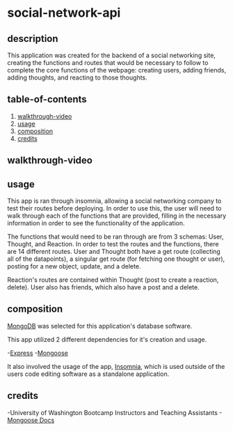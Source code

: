 # social-network-api

## description

This application was created for the backend of a social networking site, creating the functions and routes that would be necessary to follow to complete the core functions of the webpage: creating users, adding friends, adding thoughts, and reacting to those thoughts.

## table-of-contents

1. [walkthrough-video](#walkthrough-video)
2. [usage](#usage)
3. [composition](#composition)
4. [credits](#credits)

## walkthrough-video

## usage

This app is ran through insomnia, allowing a social networking company to test their routes before deploying. In order to use this, the user will need to walk through each of the functions that are provided, filling in the necessary information in order to see the functionality of the application. 

The functions that would need to be ran through are from 3 schemas: User, Thought, and Reaction. In order to test the routes and the functions, there are 14 different routes. 
User and Thought both have a get route (collecting all of the datapoints), a singular get route (for fetching one thought or user), posting for a new object, update, and a delete. 

Reaction's routes are contained within Thought (post to create a reaction, delete). User also has friends, which also have a post and a delete.


## composition

[MongoDB](https://www.mongodb.com/) was selected for this application's database software.

This app utilized 2 different dependencies for it's creation and usage. 

-[Express](https://www.npmjs.com/package/express)
-[Mongoose](https://www.npmjs.com/package/mongoose)

It also involved the usage of the app, [Insomnia](https://insomnia.rest/), which is used outside of the users code editing software as a standalone application.

## credits

-University of Washington Bootcamp Instructors and Teaching Assistants
-[Mongoose Docs](https://mongoosejs.com/docs/api.html)
